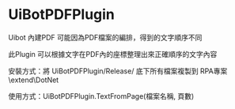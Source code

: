 # UiBotPDFPlugin

Uibot 內建PDF 可能因為PDF檔案的編排，得到的文字順序不同

此Plugin 可以根據文字在PDF內的座標整理出來正確順序的文字內容

安裝方式：將 UiBotPDFPlugin/Release/ 底下所有檔案複製到  RPA專案\extend\DotNet

使用方式：UiBotPDFPlugin.TextFromPage(檔案名稱, 頁數)
